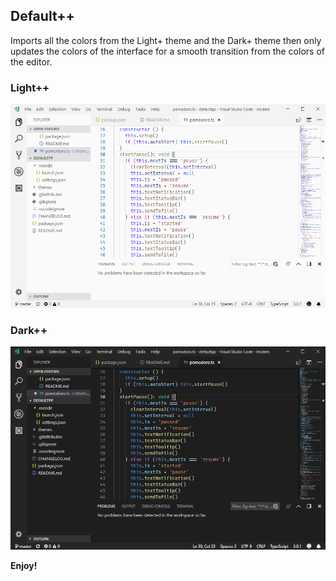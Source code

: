 ## Default++
Imports all the colors from the Light+ theme and the Dark+ theme then only updates the colors of the interface for a smooth transition from the colors of the editor.

### Light++

![Light++](images/lightpp.png)

### Dark++

![Dark++](images/darkpp.png)

**Enjoy!**
